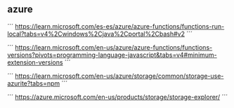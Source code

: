 

## azure

´´´
https://learn.microsoft.com/es-es/azure/azure-functions/functions-run-local?tabs=v4%2Cwindows%2Cjava%2Cportal%2Cbash#v2
´´´

´´´
https://learn.microsoft.com/en-us/azure/azure-functions/functions-versions?pivots=programming-language-javascript&tabs=v4#minimum-extension-versions
´´´

´´´
https://learn.microsoft.com/en-us/azure/storage/common/storage-use-azurite?tabs=npm
´´´

´´´
https://azure.microsoft.com/en-us/products/storage/storage-explorer/
´´´
